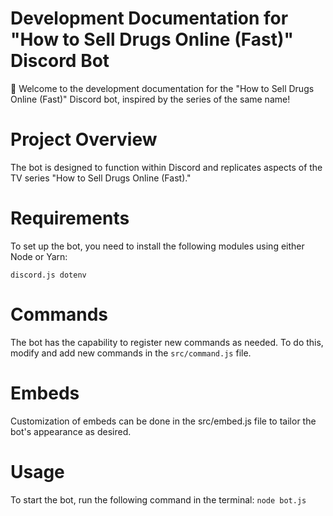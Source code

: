# Development Documentation for "How to Sell Drugs Online (Fast)" Discord Bot
 🚀 Welcome to the development documentation for the "How to Sell Drugs Online (Fast)" Discord bot, inspired by the series of the same name!

# Project Overview
The bot is designed to function within Discord and replicates aspects of the TV series "How to Sell Drugs Online (Fast)."

# Requirements
To set up the bot, you need to install the following modules using either Node or Yarn:

`discord.js
dotenv`

# Commands
The bot has the capability to register new commands as needed. To do this, modify and add new commands in the `src/command.js` file.

# Embeds
Customization of embeds can be done in the src/embed.js file to tailor the bot's appearance as desired.

# Usage
To start the bot, run the following command in the terminal:
`node bot.js`
